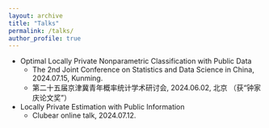 ```yaml
---
layout: archive
title: "Talks"
permalink: /talks/
author_profile: true
---
```






- Optimal Locally Private Nonparametric Classification with Public Data
  - The 2nd Joint Conference on Statistics and Data Science in China, 2024.07.15, Kunming. 
  - 第二十五届京津冀青年概率统计学术研讨会, 2024.06.02, 北京 （获“钟家庆论文奖”）
- Locally Private Estimation with Public Information
  - Clubear online talk, 2024.07.12. 

<!-- Google tag (gtag.js) -->
<script async src="https://www.googletagmanager.com/gtag/js?id=G-5ZH8RB1RV4"></script>
<script>
  window.dataLayer = window.dataLayer || [];
  function gtag(){dataLayer.push(arguments);}
  gtag('js', new Date());

  gtag('config', 'G-5ZH8RB1RV4');
</script>
